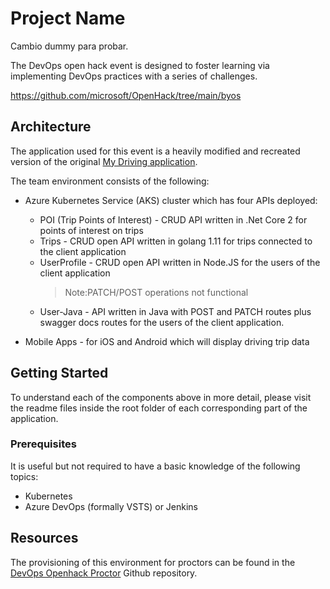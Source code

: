 # Project Name

Cambio dummy para probar.

The DevOps open hack event is designed to foster learning via implementing DevOps practices with a series of challenges.

https://github.com/microsoft/OpenHack/tree/main/byos

## Architecture

The application used for this event is a heavily modified and recreated version of the original [My Driving application](https://github.com/Azure-Samples/MyDriving).

The team environment consists of the following:

- Azure Kubernetes Service (AKS) cluster which has four APIs deployed:

  - POI (Trip Points of Interest) - CRUD API written in .Net Core 2 for points of interest on trips
  - Trips - CRUD open API written in golang 1.11 for trips connected to the client application
  - UserProfile - CRUD open API written in Node.JS for the users of the client application
    > Note:PATCH/POST operations not functional
  - User-Java - API written in Java with POST and PATCH routes plus swagger docs routes for the users of the client application.

- Mobile Apps - for iOS and Android which will display driving trip data

## Getting Started

To understand each of the components above in more detail, please visit the readme files inside the root folder of each corresponding part of the application.

### Prerequisites

It is useful but not required to have a basic knowledge of the following topics:

- Kubernetes
- Azure DevOps (formally VSTS) or Jenkins

## Resources

The provisioning of this environment for proctors can be found in the [DevOps Openhack Proctor](https://github.com/Azure-Samples/openhack-devops-proctor) Github repository.
